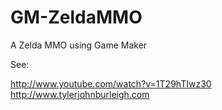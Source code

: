 GM-ZeldaMMO
===========

A Zelda MMO using Game Maker

See: 

http://www.youtube.com/watch?v=1T29hTIwz30
http://www.tylerjohnburleigh.com
